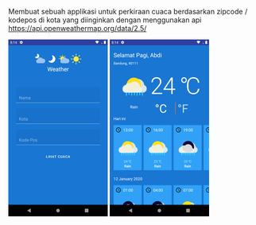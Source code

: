Membuat sebuah applikasi untuk perkiraan cuaca berdasarkan zipcode / kodepos di kota yang diinginkan 
dengan menggunakan api https://api.openweathermap.org/data/2.5/
 
![](https://github.com/bdgit08/Weather/blob/master/Screenshot_1578717580.png)
![](https://github.com/bdgit08/Weather/blob/master/Screenshot_1578718272.png)

